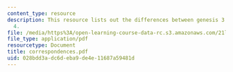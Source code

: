 ```yaml
---
content_type: resource
description: This resource lists out the differences between genesis 3 and genesis
  4.
file: /media/https%3A/open-learning-course-data-rc.s3.amazonaws.com/21l-458-the-bible-spring-2007/028bdd3adc6deba9de4e11687a59481d_correspondences.pdf
file_type: application/pdf
resourcetype: Document
title: correspondences.pdf
uid: 028bdd3a-dc6d-eba9-de4e-11687a59481d
---
```

